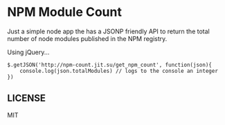 NPM Module Count
=

Just a simple node app the has a JSONP friendly API to return the total number of node modules published in the NPM registry.

Using jQuery...


    $.getJSON('http://npm-count.jit.su/get_npm_count', function(json){
        console.log(json.totalModules) // logs to the console an integer
    })

LICENSE
--

MIT